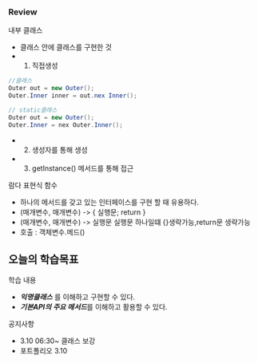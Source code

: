 ### Review
내부 클래스
- 클래스 안에 클래스를 구현한 것
- 1) 직접생성
```java
//클래스
Outer out = new Outer();
Outer.Inner inner = out.nex Inner();

// static클래스
Outer out = new Outer();
Outer.Inner = nex Outer.Inner();
```
- 2) 생성자를 통해 생성
- 3) getInstance() 메서드를 통해 접근

람다 표현식 함수
- 하나의 메서드를 갖고 있는 인터페이스를 구현 할 때 유용하다.
- (매개변수, 매개변수) -> { 실행문; return }
- (매개변수, 매개변수) -> 실행문                  실행문 하나일떄 {}생략가능,return문 생략가능
- 호출 : 객체변수.메드()


## 오늘의 학습목표
학습 내용
- ***익명클래스*** 를 이해하고 구현할 수 있다.
- ***기본API의 주요 메서드***를 이해하고 활용할 수 있다.


공지사항
- 3.10 06:30~ 클래스 보강
- 포트폴리오 3.10




